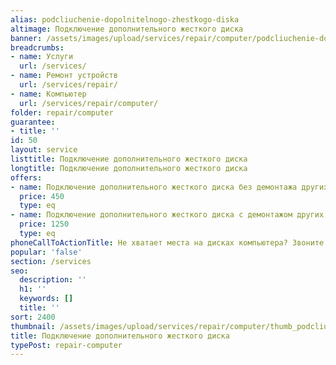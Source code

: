 ```yaml
---
alias: podcliuchenie-dopolnitelnogo-zhestkogo-diska
altimage: Подключение дополнительного жесткого диска
banner: /assets/images/upload/services/repair/computer/podcliuchenie-dopolnitelnogo-zhestkogo-diska.jpg
breadcrumbs:
- name: Услуги
  url: /services/
- name: Ремонт устройств
  url: /services/repair/
- name: Компьютер
  url: /services/repair/computer/
folder: repair/computer
guarantee:
- title: ''
id: 50
layout: service
listtitle: Подключение дополнительного жесткого диска
longtitle: Подключение дополнительного жесткого диска
offers:
- name: Подключение дополнительного жесткого диска без демонтажа других комплектующих
  price: 450
  type: eq
- name: Подключение дополнительного жесткого диска с демонтажом других комплектующих
  price: 1250
  type: eq
phoneCallToActionTitle: Не хватает места на дисках компьютера? Звоните!
popular: 'false'
section: /services
seo:
  description: ''
  h1: ''
  keywords: []
  title: ''
sort: 2400
thumbnail: /assets/images/upload/services/repair/computer/thumb_podcliuchenie-dopolnitelnogo-zhestkogo-diska.jpg
title: Подключение дополнительного жесткого диска
typePost: repair-computer
---
```

